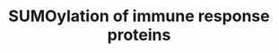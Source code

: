 ---
annotations:
- type: Pathway Ontology
  value: sumoylation pathway
authors:
- ReactomeTeam
- DeSl
description: NF-kappaB transcription factors are sequestered in the cytosol due to
  their association with IkappaB. During activation of NF-kappaB, IKK phosphorylates
  IkappaB, releasing NF-kappaB for importation into the nucleus. NF-kappaB transcription
  factors, the NFKBIA component of IkappaB, and subunits of the IKK complex can be
  SUMOylated (reviewed in Kracklauer and Schmidt 2003, Liu et al. 2013). SUMOylations
  of IkappaB, NFKBIA, and RELA inhibit NF-kappaB signaling; SUMOylation of NFKB2 is
  required for proteolytic processing.  View original pathway at [http://www.reactome.org/PathwayBrowser/#DIAGRAM=4755510
  Reactome].
last-edited: 2021-01-25
organisms:
- Homo sapiens
redirect_from:
- /index.php/Pathway:WP4449
- /instance/WP4449
schema-jsonld:
- '@context': https://schema.org/
  '@id': https://wikipathways.github.io/pathways/WP4449.html
  '@type': Dataset
  creator:
    '@type': Organization
    name: WikiPathways
  description: NF-kappaB transcription factors are sequestered in the cytosol due
    to their association with IkappaB. During activation of NF-kappaB, IKK phosphorylates
    IkappaB, releasing NF-kappaB for importation into the nucleus. NF-kappaB transcription
    factors, the NFKBIA component of IkappaB, and subunits of the IKK complex can
    be SUMOylated (reviewed in Kracklauer and Schmidt 2003, Liu et al. 2013). SUMOylations
    of IkappaB, NFKBIA, and RELA inhibit NF-kappaB signaling; SUMOylation of NFKB2
    is required for proteolytic processing.  View original pathway at [http://www.reactome.org/PathwayBrowser/#DIAGRAM=4755510
    Reactome].
  keywords:
  - 'NFKBIA-G97-SUMO1 '
  - p-S172-IKBKE
  - 'UBE2I-G97-SUMO1 '
  - 2SUMO1:IKBKG
  - PIAS4
  - SUMO3-RELA:SUMO3-RELA:DNA
  - 'SUMO1-K21-NFKBIA '
  - SUMO1:C93-UBE2I
  - NFKBIA
  - 'SUMO1-C93-UBE2I '
  - 'p-S172-IKBKE-G97-SUMO1 '
  - 'K277-IKBKG-G97-SUMO1 '
  - SUMO3:UBE2I
  - 'SUMO1-K277,K309-IKBKG '
  - 'SUMO1-K231-p-S172-IKBKE '
  - SUMO1:NFKBIA
  - 'SUMO1-K90,K298,K689,K863-NFKB2(1-900) '
  - 'UBE2I-G92-SUMO3 '
  - RELA:RELA:DNA
  - 'RELA '
  - NFKB2(1-900)
  - 4SUMO1:NFKB2
  - IKBKG
  - TOPORS
  - UBE2I
  - 'K298-NFKB2-G97-SUMO1 '
  - SUMO1:p-S172-IKBKE
  - 'SUMO3-K37,K122,K123-RELA '
  - 'K309-IKBKG-G97-SUMO1 '
  - 'K863-NFKB2-G97-SUMO1 '
  - 'SUMO3-C93-UBE2I '
  - PIAS3
  - 'K90-NFKB2-G97-SUMO1 '
  - 'K689-NFKB2-G97-SUMO1 '
  - 'DNA '
  license: CC0
  name: SUMOylation of immune response proteins
seo: CreativeWork
title: SUMOylation of immune response proteins
wpid: WP4449
---